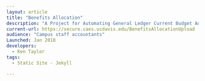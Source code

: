 ```yaml
---
layout: article
title: "Benefits Allocation"
description: "A Project for Automating General Ledger Current Budget Adjustments necessitated by campus' de-centralization of benefits allocation credits and expenses."
current-url: https://secure.caes.ucdavis.edu/BenefitsAllocationUpload
audience: "Campus staff accountants"
Launched: Jan 2018
developers:
  - Ken Taylor
tags: 
  - Static Site - Jekyll

---
```

